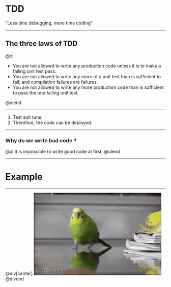 
# TDD

"Less time debugging, more time coding"

---

## The three laws of TDD

@ol

- You are not allowed to write any production code unless it is to make a failing unit test pass.
- You are not allowed to write any more of a unit test than is sufficient to fail; and compilation failures are failures.
- You are not allowed to write any more production code than is sufficient to pass the one failing unit test.

@olend

---

1. Test suit runs.
2. Therefore, the code can be deployed.

---

### Why do we write bad code ?

@ul
It is impossible to write good code at first.
@ulend

---

# Example

---

@div[center]
![](assets/images/parrot.gif)
@divend
